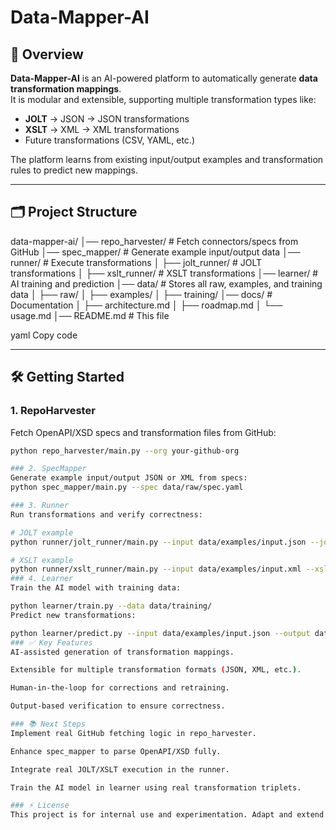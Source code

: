 # Data-Mapper-AI

## 🚀 Overview
**Data-Mapper-AI** is an AI-powered platform to automatically generate **data transformation mappings**.  
It is modular and extensible, supporting multiple transformation types like:

- **JOLT** → JSON → JSON transformations  
- **XSLT** → XML → XML transformations  
- Future transformations (CSV, YAML, etc.)  

The platform learns from existing input/output examples and transformation rules to predict new mappings.

---

## 🗂️ Project Structure

data-mapper-ai/
│── repo_harvester/ # Fetch connectors/specs from GitHub
│── spec_mapper/ # Generate example input/output data
│── runner/ # Execute transformations
│ ├── jolt_runner/ # JOLT transformations
│ ├── xslt_runner/ # XSLT transformations
│── learner/ # AI training and prediction
│── data/ # Stores all raw, examples, and training data
│ ├── raw/
│ ├── examples/
│ ├── training/
│── docs/ # Documentation
│ ├── architecture.md
│ ├── roadmap.md
│ └── usage.md
│── README.md # This file

yaml
Copy code

---

## 🛠️ Getting Started

### 1. RepoHarvester
Fetch OpenAPI/XSD specs and transformation files from GitHub:
```bash
python repo_harvester/main.py --org your-github-org

### 2. SpecMapper
Generate example input/output JSON or XML from specs:
python spec_mapper/main.py --spec data/raw/spec.yaml

### 3. Runner
Run transformations and verify correctness:

# JOLT example
python runner/jolt_runner/main.py --input data/examples/input.json --jolt mapping.jolt --output data/examples/output.json

# XSLT example
python runner/xslt_runner/main.py --input data/examples/input.xml --xslt mapping.xslt --output data/examples/output.xml
### 4. Learner
Train the AI model with training data:

python learner/train.py --data data/training/
Predict new transformations:

python learner/predict.py --input data/examples/input.json --output data/examples/output.json
### ✅ Key Features
AI-assisted generation of transformation mappings.

Extensible for multiple transformation formats (JSON, XML, etc.).

Human-in-the-loop for corrections and retraining.

Output-based verification to ensure correctness.

### 📚 Next Steps
Implement real GitHub fetching logic in repo_harvester.

Enhance spec_mapper to parse OpenAPI/XSD fully.

Integrate real JOLT/XSLT execution in the runner.

Train the AI model in learner using real transformation triplets.

### ⚡ License
This project is for internal use and experimentation. Adapt and extend as needed.

